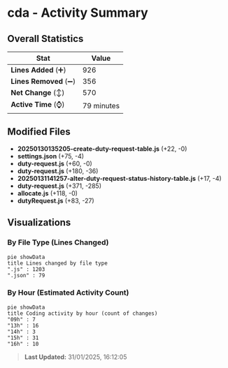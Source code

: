 # cda - Activity Summary 

## Overall Statistics

| Stat                   | Value                                                             |
| ---------------------- | ----------------------------------------------------------------- |
| **Lines Added** (➕)   | 926                                          |
| **Lines Removed** (➖) | 356                                        |
| **Net Change** (↕)    | 570                |
| **Active Time** (⌚)   | 79 minutes |


## Modified Files
- **20250130135205-create-duty-request-table.js** (+22, -0)
- **settings.json** (+75, -4)
- **duty-request.js** (+60, -0)
- **duty-request.js** (+180, -36)
- **20250131141257-alter-duty-request-status-history-table.js** (+17, -4)
- **duty-request.js** (+371, -285)
- **allocate.js** (+118, -0)
- **dutyRequest.js** (+83, -27)

## Visualizations

### By File Type (Lines Changed)

```mermaid
pie showData
title Lines changed by file type
".js" : 1203
".json" : 79
```

### By Hour (Estimated Activity Count)

```mermaid
pie showData
title Coding activity by hour (count of changes)
"09h" : 7
"13h" : 16
"14h" : 3
"15h" : 31
"16h" : 10
```


> **Last Updated:** 31/01/2025, 16:12:05